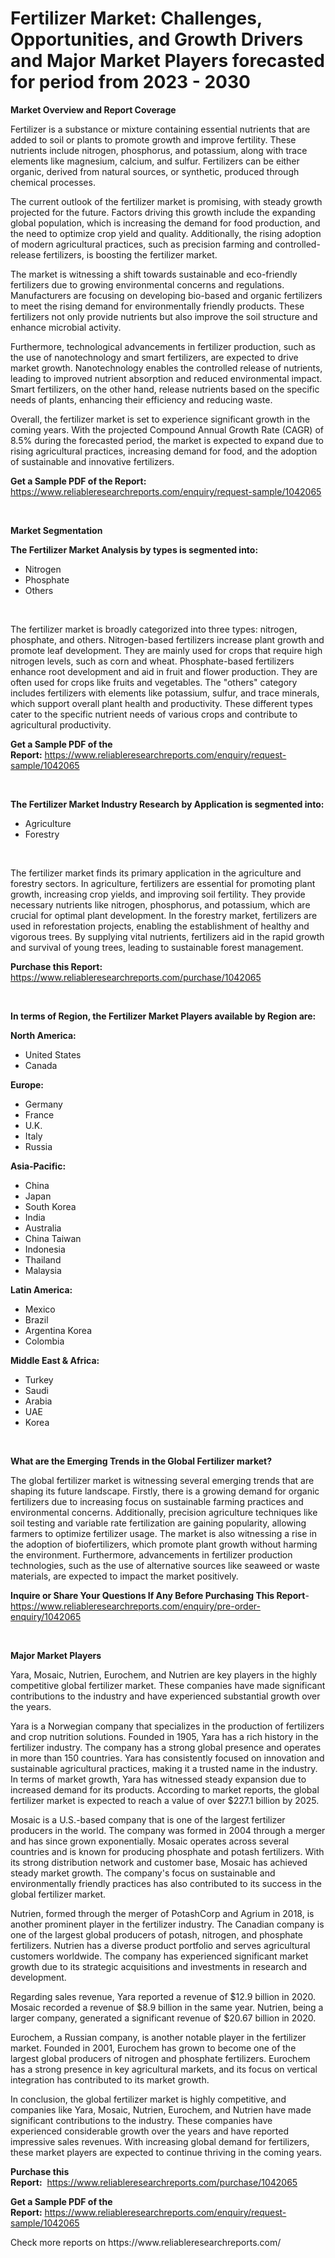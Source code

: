 <p><h1>Fertilizer Market: Challenges, Opportunities, and Growth Drivers and Major Market Players forecasted for period from 2023 - 2030</h1></p><p><strong>Market Overview and Report Coverage</strong></p>
<p><p>Fertilizer is a substance or mixture containing essential nutrients that are added to soil or plants to promote growth and improve fertility. These nutrients include nitrogen, phosphorus, and potassium, along with trace elements like magnesium, calcium, and sulfur. Fertilizers can be either organic, derived from natural sources, or synthetic, produced through chemical processes.</p><p>The current outlook of the fertilizer market is promising, with steady growth projected for the future. Factors driving this growth include the expanding global population, which is increasing the demand for food production, and the need to optimize crop yield and quality. Additionally, the rising adoption of modern agricultural practices, such as precision farming and controlled-release fertilizers, is boosting the fertilizer market.</p><p>The market is witnessing a shift towards sustainable and eco-friendly fertilizers due to growing environmental concerns and regulations. Manufacturers are focusing on developing bio-based and organic fertilizers to meet the rising demand for environmentally friendly products. These fertilizers not only provide nutrients but also improve the soil structure and enhance microbial activity.</p><p>Furthermore, technological advancements in fertilizer production, such as the use of nanotechnology and smart fertilizers, are expected to drive market growth. Nanotechnology enables the controlled release of nutrients, leading to improved nutrient absorption and reduced environmental impact. Smart fertilizers, on the other hand, release nutrients based on the specific needs of plants, enhancing their efficiency and reducing waste.</p><p>Overall, the fertilizer market is set to experience significant growth in the coming years. With the projected Compound Annual Growth Rate (CAGR) of 8.5% during the forecasted period, the market is expected to expand due to rising agricultural practices, increasing demand for food, and the adoption of sustainable and innovative fertilizers.</p></p>
<p><strong>Get a Sample PDF of the Report:</strong> <a href="https://www.reliableresearchreports.com/enquiry/request-sample/1042065">https://www.reliableresearchreports.com/enquiry/request-sample/1042065</a></p>
<p>&nbsp;</p>
<p><strong>Market Segmentation</strong></p>
<p><strong>The Fertilizer Market Analysis by types is segmented into:</strong></p>
<p><ul><li>Nitrogen</li><li>Phosphate</li><li>Others</li></ul></p>
<p>&nbsp;</p>
<p><p>The fertilizer market is broadly categorized into three types: nitrogen, phosphate, and others. Nitrogen-based fertilizers increase plant growth and promote leaf development. They are mainly used for crops that require high nitrogen levels, such as corn and wheat. Phosphate-based fertilizers enhance root development and aid in fruit and flower production. They are often used for crops like fruits and vegetables. The "others" category includes fertilizers with elements like potassium, sulfur, and trace minerals, which support overall plant health and productivity. These different types cater to the specific nutrient needs of various crops and contribute to agricultural productivity.</p></p>
<p><strong>Get a Sample PDF of the Report:</strong>&nbsp;<a href="https://www.reliableresearchreports.com/enquiry/request-sample/1042065">https://www.reliableresearchreports.com/enquiry/request-sample/1042065</a></p>
<p>&nbsp;</p>
<p><strong>The Fertilizer Market Industry Research by Application is segmented into:</strong></p>
<p><ul><li>Agriculture</li><li>Forestry</li></ul></p>
<p>&nbsp;</p>
<p><p>The fertilizer market finds its primary application in the agriculture and forestry sectors. In agriculture, fertilizers are essential for promoting plant growth, increasing crop yields, and improving soil fertility. They provide necessary nutrients like nitrogen, phosphorus, and potassium, which are crucial for optimal plant development. In the forestry market, fertilizers are used in reforestation projects, enabling the establishment of healthy and vigorous trees. By supplying vital nutrients, fertilizers aid in the rapid growth and survival of young trees, leading to sustainable forest management.</p></p>
<p><strong>Purchase this Report:</strong>&nbsp; <a href="https://www.reliableresearchreports.com/purchase/1042065">https://www.reliableresearchreports.com/purchase/1042065</a></p>
<p>&nbsp;</p>
<p><strong>In terms of Region, the Fertilizer Market Players available by Region are:</strong></p>
<p>
    <p> <strong> North America: </strong>
        <ul>
            <li>United States</li>
            <li>Canada</li>
        </ul>
        </p> 
    <p> <strong> Europe: </strong>
        <ul>
            <li>Germany</li>
            <li>France</li>
            <li>U.K.</li>
            <li>Italy</li>
            <li>Russia</li>
        </ul>
        </p> 
    <p> <strong> Asia-Pacific: </strong>
        <ul>
            <li>China</li>
            <li>Japan</li>
            <li>South Korea</li>
            <li>India</li>
            <li>Australia</li>
            <li>China Taiwan</li>
            <li>Indonesia</li>
            <li>Thailand</li>
            <li>Malaysia</li>
        </ul>
        </p> 
    <p> <strong> Latin America: </strong>
        <ul>
            <li>Mexico</li>
            <li>Brazil</li>
            <li>Argentina Korea</li>
            <li>Colombia</li>
        </ul>
        </p> 
    <p> <strong> Middle East & Africa: </strong>
        <ul>
            <li>Turkey</li>
            <li>Saudi</li>
            <li>Arabia</li>
            <li>UAE</li>
            <li>Korea</li>
        </ul>
    </p>
    </p>
<p>&nbsp;</p>
<p><strong>What are the Emerging Trends in the Global Fertilizer market?</strong></p>
<p><p>The global fertilizer market is witnessing several emerging trends that are shaping its future landscape. Firstly, there is a growing demand for organic fertilizers due to increasing focus on sustainable farming practices and environmental concerns. Additionally, precision agriculture techniques like soil testing and variable rate fertilization are gaining popularity, allowing farmers to optimize fertilizer usage. The market is also witnessing a rise in the adoption of biofertilizers, which promote plant growth without harming the environment. Furthermore, advancements in fertilizer production technologies, such as the use of alternative sources like seaweed or waste materials, are expected to impact the market positively.</p></p>
<p><strong>Inquire or Share Your Questions If Any Before Purchasing This Report</strong>- <a href="https://www.reliableresearchreports.com/enquiry/pre-order-enquiry/1042065">https://www.reliableresearchreports.com/enquiry/pre-order-enquiry/1042065</a></p>
<p>&nbsp;</p>
<p><strong>Major Market Players</strong></p>
<p><p>Yara, Mosaic, Nutrien, Eurochem, and Nutrien are key players in the highly competitive global fertilizer market. These companies have made significant contributions to the industry and have experienced substantial growth over the years.</p><p>Yara is a Norwegian company that specializes in the production of fertilizers and crop nutrition solutions. Founded in 1905, Yara has a rich history in the fertilizer industry. The company has a strong global presence and operates in more than 150 countries. Yara has consistently focused on innovation and sustainable agricultural practices, making it a trusted name in the industry. In terms of market growth, Yara has witnessed steady expansion due to increased demand for its products. According to market reports, the global fertilizer market is expected to reach a value of over $227.1 billion by 2025.</p><p>Mosaic is a U.S.-based company that is one of the largest fertilizer producers in the world. The company was formed in 2004 through a merger and has since grown exponentially. Mosaic operates across several countries and is known for producing phosphate and potash fertilizers. With its strong distribution network and customer base, Mosaic has achieved steady market growth. The company's focus on sustainable and environmentally friendly practices has also contributed to its success in the global fertilizer market.</p><p>Nutrien, formed through the merger of PotashCorp and Agrium in 2018, is another prominent player in the fertilizer industry. The Canadian company is one of the largest global producers of potash, nitrogen, and phosphate fertilizers. Nutrien has a diverse product portfolio and serves agricultural customers worldwide. The company has experienced significant market growth due to its strategic acquisitions and investments in research and development.</p><p>Regarding sales revenue, Yara reported a revenue of $12.9 billion in 2020. Mosaic recorded a revenue of $8.9 billion in the same year. Nutrien, being a larger company, generated a significant revenue of $20.67 billion in 2020.</p><p>Eurochem, a Russian company, is another notable player in the fertilizer market. Founded in 2001, Eurochem has grown to become one of the largest global producers of nitrogen and phosphate fertilizers. Eurochem has a strong presence in key agricultural markets, and its focus on vertical integration has contributed to its market growth.</p><p>In conclusion, the global fertilizer market is highly competitive, and companies like Yara, Mosaic, Nutrien, Eurochem, and Nutrien have made significant contributions to the industry. These companies have experienced considerable growth over the years and have reported impressive sales revenues. With increasing global demand for fertilizers, these market players are expected to continue thriving in the coming years.</p></p>
<p><strong>Purchase this Report:</strong>&nbsp;&nbsp;<a href="https://www.reliableresearchreports.com/purchase/1042065">https://www.reliableresearchreports.com/purchase/1042065</a></p>
<p></p>
<p><strong>Get a Sample PDF of the Report:</strong>&nbsp;<a href="https://www.reliableresearchreports.com/enquiry/request-sample/1042065">https://www.reliableresearchreports.com/enquiry/request-sample/1042065</a></p>
<p>Check more reports on https://www.reliableresearchreports.com/</p>